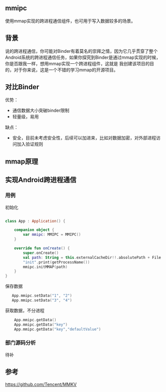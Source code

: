 ## mmipc
使用mmap实现的跨进程通信组件，也可用于写入数据较多的场景。

## 背景
说的跨进程通信，你可能对Binder有着莫名的崇拜之情，因为它几乎贯穿了整个Android系统的跨进程通信任务，如果你探究到Binder是通过mmap实现的时候，你是否跟我一样，想用mmap实现一个跨进程组件，这就是
我创建该项目的目的，对于你来说，这是一个不错的学习mmap的开源项目。

## 对比Binder

优势：
- 通信数据大小突破binder限制
- 轻量级，易用

缺点：
- 安全，目前未考虑安全性，后续可以加进来，比如对数据加密，对外部进程访问加入验证规则

## mmap原理



## 实现Android跨进程通信

### 用例

初始化
```kotlin

class App : Application() {

    companion object {
        var mmipc: MMIPC = MMIPC()
    }

    override fun onCreate() {
        super.onCreate()
        val path: String = this.externalCacheDir!!.absolutePath + File.separator + "mmipc.arsc"
        "init".print(getProcessName())
        mmipc.initMMAP(path)
    }
}
```
保存数据
```kotlin
   App.mmipc.setData("1", "2")
   App.mmipc.setData("3", "4")
```
获取数据，不分进程
```kotlin
    App.mmipc.getData()
    App.mmipc.getData("key")
    App.mmipc.getData("key","defaultValue")
```

### 部门源码分析
待补

## 参考
<https://github.com/Tencent/MMKV>
